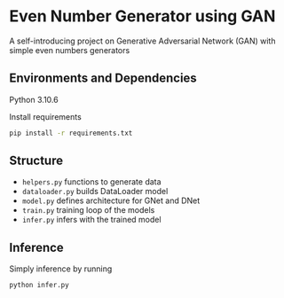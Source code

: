 # Even Number Generator using GAN
A self-introducing project on Generative Adversarial Network (GAN) with simple even numbers generators

## Environments and Dependencies
Python 3.10.6

Install requirements
```bash
pip install -r requirements.txt
```

## Structure
- `helpers.py` functions to generate data 
- `dataloader.py` builds DataLoader model
- `model.py` defines architecture for GNet and DNet
- `train.py` training loop of the models
- `infer.py` infers with the trained model

## Inference
Simply inference by running
```bash
python infer.py
```
